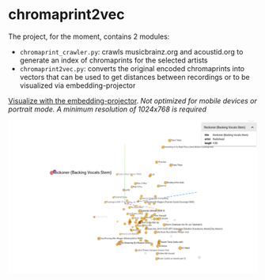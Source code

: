 # chromaprint2vec

The project, for the moment, contains 2 modules:
- `chromaprint_crawler.py`: crawls musicbrainz.org and acoustid.org to generate an index of chromaprints for the selected artists
- `chromaprint2vec.py`: converts the original encoded chromaprints into vectors that can be used to get distances between recordings or to be visualized via embedding-projector

[Visualize with the embedding-projector](https://muoten.github.io/embedding-projector-standalone/). *Not optimized for mobile devices or portrait mode. A minimum resolution of 1024x768 is required* 

[![Projector example](images/projector_example.png)](https://muoten.github.io/embedding-projector-standalone/)

